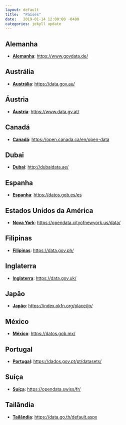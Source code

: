 ```yaml
---
layout: default
title:  "Países"
date:   2019-01-14 12:00:00 -0400
categories: jekyll update
---
```


## Alemanha

-   **[Alemanha](https://www.govdata.de/)**: https://www.govdata.de/

## Austrália

-   **[Austrália](https://data.gov.au/)**: https://data.gov.au/

## Áustria

-  **[Áustria](https://www.data.gv.at/)**: https://www.data.gv.at/

## Canadá

-   **[Canadá](https://open.canada.ca/en/open-data)**: https://open.canada.ca/en/open-data

## Dubai

-   **[Dubai](http://dubaidata.ae/)**: http://dubaidata.ae/

## Espanha

-   **[Espanha](https://datos.gob.es/es)**: https://datos.gob.es/es

## Estados Unidos da América

-   **[Nova York](https://opendata.cityofnewyork.us/data/)**: https://opendata.cityofnewyork.us/data/

## Filipinas

-   **[Filipinas](https://data.gov.ph/)**: https://data.gov.ph/

## Inglaterra

-   **[Inglaterra](https://data.gov.uk/)**: https://data.gov.uk/

## Japão

-   **[Japão](https://index.okfn.org/place/jp/)**: https://index.okfn.org/place/jp/

## México

-   **[México](https://datos.gob.mx/)**: https://datos.gob.mx/

## Portugal

-   **[Portugal](https://dados.gov.pt/pt/datasets/)**: https://dados.gov.pt/pt/datasets/

## Suíça

-   **[Suíça](https://opendata.swiss/fr/)**: https://opendata.swiss/fr/

## Tailândia

-   **[Tailândia](https://data.go.th/default.aspx)**: https://data.go.th/default.aspx
